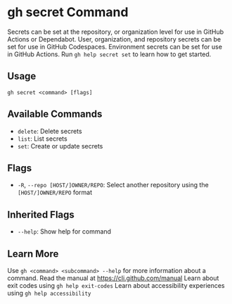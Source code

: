 # gh secret Command

Secrets can be set at the repository, or organization level for use in
GitHub Actions or Dependabot. User, organization, and repository secrets can be set for
use in GitHub Codespaces. Environment secrets can be set for use in
GitHub Actions. Run `gh help secret set` to learn how to get started.

## Usage

```
gh secret <command> [flags]
```

## Available Commands

*   `delete`: Delete secrets
*   `list`: List secrets
*   `set`: Create or update secrets

## Flags

*   `-R`, `--repo [HOST/]OWNER/REPO`: Select another repository using the `[HOST/]OWNER/REPO` format

## Inherited Flags

*   `--help`: Show help for command

## Learn More

Use `gh <command> <subcommand> --help` for more information about a command.
Read the manual at https://cli.github.com/manual
Learn about exit codes using `gh help exit-codes`
Learn about accessibility experiences using `gh help accessibility`
